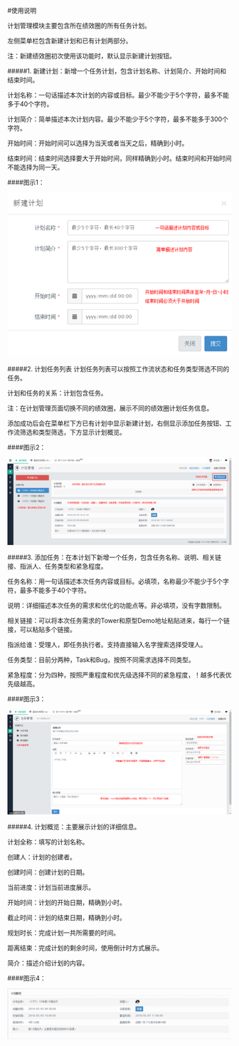 #使用说明

计划管理模块主要包含所在绩效圈的所有任务计划。

左侧菜单栏包含新建计划和已有计划两部分。

注：新建绩效圈初次使用该功能时，默认显示新建计划按钮。

#####1. 新建计划：新增一个任务计划，包含计划名称、计划简介、开始时间和结束时间。

计划名称：一句话描述本次计划的内容或目标。最少不能少于5个字符，最多不能多于40个字符。

计划简介：简单描述本次计划内容。最少不能少于5个字符，最多不能多于300个字符。

开始时间：开始时间可以选择为当天或者当天之后，精确到小时。

结束时间：结束时间选择要大于开始时间，同样精确到小时。结束时间和开始时间不能选择为同一天。

####图示1：

![newplan](https://github.com/Ivantester/cits_help/blob/master/picture/newplan.png?raw=true)

#####2. 计划任务列表
计划任务列表可以按照工作流状态和任务类型筛选不同的任务。

计划和任务的关系：计划包含任务。

注：在计划管理页面切换不同的绩效圈，展示不同的绩效圈计划任务信息。

添加成功后会在菜单栏下方已有计划中显示新建计划，右侧显示添加任务按钮、工作流筛选和类型筛选，下方显示计划概览。

####图示2：

![planlist](https://github.com/Ivantester/cits_help/blob/master/picture/planlist.png?raw=true)

#####3. 添加任务：在本计划下新增一个任务，包含任务名称、说明、相关链接、指派人、任务类型和紧急程度。

任务名称：用一句话描述本次任务内容或目标。必填项，名称最少不能少于5个字符，最多不能多于40个字符。

说明：详细描述本次任务的需求和优化的功能点等。非必填项，没有字数限制。

相关链接：可以将本次任务需求的Tower和原型Demo地址粘贴进来，每行一个链接，可以粘贴多个链接。

指派给谁：受理人，即任务执行者。支持直接输入名字搜索选择受理人。

任务类型：目前分两种，Task和Bug，按照不同需求选择不同类型。

紧急程度：分为四种，按照严重程度和优先级选择不同的紧急程度，！越多代表优先级越高。

####图示3：

![newtask](https://github.com/Ivantester/cits_help/blob/415252d377a59c2163b503984581447f336ffad2/picture/newtask.png?raw=true)

#####4. 计划概览：主要展示计划的详细信息。

计划全称：填写的计划名称。

创建人：计划的创建者。

创建时间：创建计划的日期。

当前进度：计划当前进度展示。

开始时间：计划的开始日期，精确到小时。

截止时间：计划的结束日期，精确到小时。

规划时长：完成计划一共所需要的时间。

距离结束：完成计划的剩余时间，使用倒计时方式展示。

简介：描述介绍计划的内容。

####图示4：

![plankanban](https://github.com/Ivantester/cits_help/blob/master/picture/plankanban.png?raw=true)